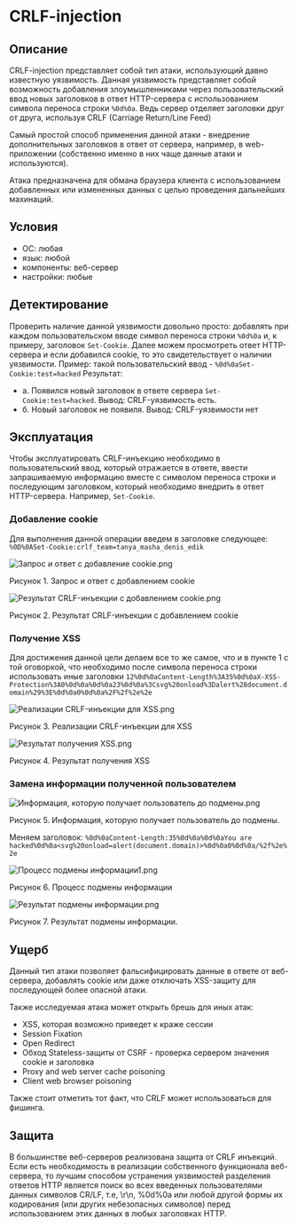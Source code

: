 # CRLF-injection

## Описание
CRLF-injection представляет собой тип атаки, использующий давно известную уязвимость. Данная уязвимость представляет собой возможность добавления злоумышленниками через пользовательский ввод новых заголовков в ответ HTTP-сервера с использованием символа переноса строки `%0d%0a`. Ведь сервер отделяет заголовки друг от друга, используя CRLF (Carriage Return/Line Feed)

Самый простой способ применения данной атаки - внедрение дополнительных заголовков в ответ от сервера, например, в web-приложении (собственно именно в них чаще данные атаки и используются).

Атака предназначена для обмана браузера клиента с использованием добавленных или измененных данных с целью проведения дальнейших махинаций.

## Условия
 - ОС: любая
 - язык: любой
 - компоненты: веб-сервер
 - настройки: любые


## Детектирование
Проверить наличие данной уязвимости довольно просто: добавлять при каждом пользовательском вводе символ переноса строки `%0d%0a` и, к примеру, заголовок `Set-Cookie`. Далее можем просмотреть ответ HTTP-сервера и если добавился cookie, то это свидетельствует о наличии уязвимости.
Пример: такой пользовательский ввод - `%0d%0aSet-Cookie:test=hacked`
Результат:
 - а. Появился новый заголовок в ответе сервера `Set-Cookie:test=hacked`. Вывод:  CRLF-уязвимость есть.
 - б. Новый заголовок не появиля. Вывод: CRLF-уязвимости нет

## Эксплуатация
Чтобы эксплуатировать CRLF-инъекцию необходимо в пользовательский ввод, который отражается в ответе, ввести запрашиваемую информацию вместе с символом переноса строки и последующим заголовком, который необходимо внедрить в ответ HTTP-сервера. Например, `Set-Cookie`.
### Добавление cookie

Для выполнения данной операции введем в заголовке следующее:
`%0D%0ASet-Cookie:crlf_team=tanya_masha_denis_edik`

![Запрос и ответ с добавление cookie.png](https://github.com/karpuna3/shift2019/blob/master/crlf/img/Запрос%20и%20ответ%20с%20добавление%20cookie.png)

Рисунок 1. Запрос и ответ с добавлением cookie

![Результат CRLF-инъекции с добавлением cookie.png](https://github.com/karpuna3/shift2019/blob/master/crlf/img/Результат%20CRLF-инъекции%20с%20добавлением%20cookie.png)

Рисунок 2. Результат CRLF-инъекции с добавлением cookie
### Получение XSS

Для достижения данной цели делаем все то же самое, что и в пункте 1 с той оговоркой, что необходимо после символа переноса строки использовать иные заголовки
`12%0d%0aContent-Length%3A35%0d%0aX-XSS-Protection%3A0%0d%0a%0d%0a23%0d%0a%3Csvg%20onload%3Dalert%28document.domain%29%3E%0d%0a0%0d%0a%2F%2f%2e%2e`

![Реализации CRLF-инъекции для XSS.png](https://github.com/karpuna3/shift2019/blob/master/crlf/img/Реализации%20CRLF-инъекции%20для%20XSS.png)

Рисунок 3. Реализации CRLF-инъекции для XSS

![Результат получения XSS.png](https://github.com/karpuna3/shift2019/blob/master/crlf/img/Результат%20получения%20XSS.png)

Рисунок 4. Результат получения XSS
### Замена информации полученной пользователем
 
 ![Информация, которую получает пользователь до подмены.png](https://github.com/karpuna3/shift2019/blob/master/crlf/img/Информация%2C%20которую%20получает%20пользователь%20до%20подмены.png)
 
 Рисунок 5. Информация, которую получает пользователь до подмены.

Меняем заголовок: `%0d%0aContent-Length:35%0d%0a%0d%0aYou are hacked%0d%0a<svg%20onload=alert(document.domain)>%0d%0a0%0d%0a/%2f%2e%2e`

![Процесс подмены информации1.png](https://github.com/karpuna3/shift2019/blob/master/crlf/img/Процесс%20подмены%20информации1.png)

Рисунок 6. Процесс подмены информации

![Результат подмены информации.png](https://github.com/karpuna3/shift2019/blob/master/crlf/img/Результат%20подмены%20информации.png)

Рисунок 7. Результат подмены информации.

## Ущерб
Данный тип атаки позволяет фальсифицировать данные в ответе от веб-сервера, добавлять cookie или даже отключать XSS-защиту для последующей более опасной атаки.

Также исследуемая атака может открыть брешь для иных атак:
 - XSS, которая возможно приведет к краже сессии
 - Session Fixation
 - Open Redirect
 - Обход Stateless-защиты от CSRF - проверка сервером значения cookie и заголовка
 - Proxy and web server cache poisoning
 - Client web browser poisoning

Также стоит отметить тот факт, что CRLF может использоваться для фишинга.

## Защита

В большинстве веб-серверов реализована защита от CRLF инъекций. Если есть необходимость в реализации собственного функционала веб-сервера, то лучшим способом устранения уязвимостей разделения ответов HTTP является поиск во всех введенных пользователями данных символов CR/LF, т.е, \r\n, %0d%0a или любой другой формы их кодирования (или других небезопасных символов) перед использованием этих данных в любых заголовках HTTP.
